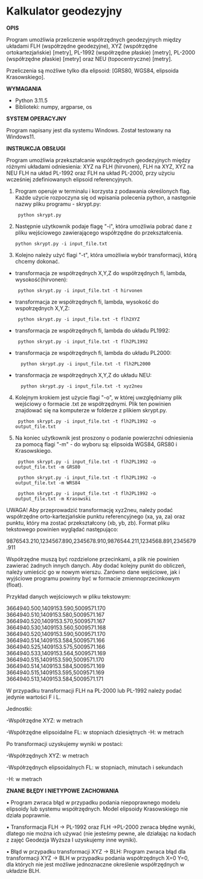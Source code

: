 # **Kalkulator geodezyjny**

**OPIS**

Program umożliwia przeliczenie współrzędnych geodezyjnych między układami FLH (współrzędne geodezyjne), XYZ (współrzędne ortokartezjańskie) [metry], PL-1992 (współrzędne płaskie) [metry], PL-2000 (współrzędne płaskie) [metry] oraz NEU (topocentryczne) [metry]. 

Przeliczenia są możliwe tylko dla elipsoid: [GRS80, WGS84, elipsoida Krasowskiego].

**WYMAGANIA**

- Python 3.11.5
- Biblioteki: numpy, argparse, os
  
**SYSTEM OPERACYJNY**

Program napisany jest dla systemu Windows. Został testowany na Windows11.

**INSTRUKCJA OBSŁUGI**

Program umożliwia przekształcanie współrzędnych geodezyjnych między różnymi układami odniesienia: XYZ na FLH (hirvonen), FLH na XYZ, XYZ na NEU FLH na układ PL-1992 oraz FLH na układ PL-2000, przy użyciu wcześniej zdefiniowanych elipsoid referencyjnych.

1. Program operuje w terminalu i korzysta z podawania określonych flag. Każde użycie rozpoczyna się od wpisania polecenia python, a następnie nazwy pliku programu - skrypt.py:

        python skrypt.py
   
2. Następnie użytkownik podaje flagę "-i", która umożliwia pobrać dane z pliku wejściowego zawierającego współrzędne do przekształcenia.

       python skrypt.py -i input_file.txt
   
3. Kolejno należy użyć flagi "-t", która umożliwia wybór transformacji, którą chcemy dokonać.

   
- transformacja ze współrzędnych X,Y,Z do współrzędnych fi, lambda, wysokość(hirvonen):

       python skrypt.py -i input_file.txt -t hirvonen
  
- transformacja ze współrzędnych fi, lambda, wysokość do wspołrzędnych X,Y,Z:

       python skrypt.py -i input_file.txt -t flh2XYZ
  
- transformacja ze współrzędnych fi, lambda do układu PL1992:

       python skrypt.py -i input_file.txt -t flh2PL1992
  
- transformacja ze współrzędnych fi, lambda do układu PL2000:

        python skrypt.py -i input_file.txt -t flh2PL2000
  
- transformacja ze współrzędnych X,Y,Z do układu NEU:
  
        python skrypt.py -i input_file.txt -t xyz2neu

4. Kolejnym krokiem jest użycie flagi "-o", w której uwzględniamy plik wejściowy o formacie .txt ze współrzędnymi. Plik ten powinien znajdować się na komputerze w folderze z plikiem skrypt.py.

        python skrypt.py -i input_file.txt -t flh2PL1992 -o output_file.txt

5. Na koniec użytkownik jest proszony o podanie powierzchni odniesienia za pomocą flagi "-m" - do wyboru są: elipsoida WGS84, GRS80 i Krasowskiego.

        python skrypt.py -i input_file.txt -t flh2PL1992 -o output_file.txt -m GRS80

        python skrypt.py -i input_file.txt -t flh2PL1992 -o output_file.txt -m WRS84

        python skrypt.py -i input_file.txt -t flh2PL1992 -o output_file.txt -m Krasowski

UWAGA!
Aby przeprowadzić transformację xyz2neu, należy podać współrzędne orto-kartezjańskie punktu referencyjnego (xa, ya, za) oraz punktu, który ma zostać przekształcony (xb, yb, zb). Format pliku tekstowego powinien wyglądać następująco:

9876543.210,1234567.890,2345678.910,9876544.211,1234568.891,2345679.911

Współrzędne muszą być rozdzielone przecinkami, a plik nie powinien zawierać żadnych innych danych. Aby dodać kolejny punkt do obliczeń, należy umieścić go w nowym wierszu. Zarówno dane wejściowe, jak i wyjściowe programu powinny być w formacie zmiennoprzecinkowym (float).

Przykład danych wejściowych w pliku tekstowym:

3664940.500,1409153.590,5009571.170
3664940.510,1409153.580,5009571.167
3664940.520,1409153.570,5009571.167
3664940.530,1409153.560,5009571.168
3664940.520,1409153.590,5009571.170
3664940.514,1409153.584,5009571.166
3664940.525,1409153.575,5009571.166
3664940.533,1409153.564,5009571.169
3664940.515,1409153.590,5009571.170
3664940.514,1409153.584,5009571.169
3664940.515,1409153.595,5009571.169
3664940.513,1409153.584,5009571.171

W przypadku transformacji FLH na PL-2000 lub PL-1992 należy podać jedynie wartości F i L.

Jednostki:

-Współrzędne XYZ: w metrach

-Współrzędne elipsoidalne FL: w stopniach dziesiętnych
-H: w metrach

Po transformacji uzyskujemy wyniki w postaci:

-Współrzędnych XYZ: w metrach

-Współrzędnych elipsoidalnych FL: w stopniach, minutach i sekundach

-H: w metrach

**ZNANE BŁĘDY I NIETYPOWE ZACHOWANIA**

•	Program zwraca błąd w przypadku podania niepoprawnego modelu elipsoidy lub systemu współrzędnych. Model elipsoidy Krasowskiego nie działa poprawnie. 

•	Transformacja FLH -> PL-1992 oraz FLH ->PL-2000 zwraca błędne wyniki, dlatego nie można ich używać (nie jesteśmy pewne, ale działając na kodach z zajęć Geodezja Wyższa I  uzyskujemy inne wyniki).

•	Błąd w przypadku transformacji XYZ -> BLH: Program zwraca błąd dla transformacji XYZ -> BLH w przypadku podania współrzędnych X=0 Y=0, dla których nie jest możliwe jednoznaczne określenie współrzędnych w układzie BLH.
